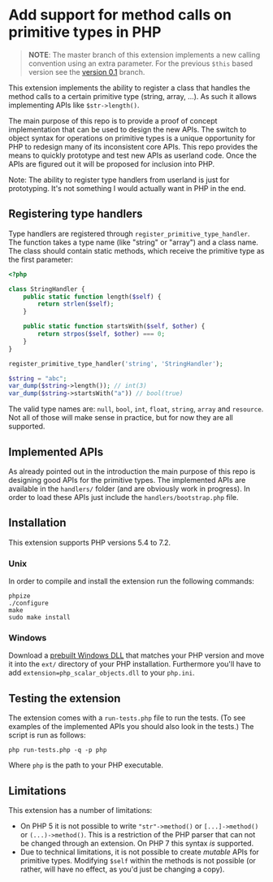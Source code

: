 Add support for method calls on primitive types in PHP
=====================================================

> **NOTE**: The master branch of this extension implements a new calling
> convention using an extra parameter. For the previous `$this` based
> version see the [version 0.1][version_0_1] branch.

This extension implements the ability to register a class that handles the
method calls to a certain primitive type (string, array, ...). As such it
allows implementing APIs like `$str->length()`.

The main purpose of this repo is to provide a proof of concept implementation
that can be used to design the new APIs. The switch to object syntax for
operations on primitive types is a unique opportunity for PHP to redesign many
of its inconsistent core APIs. This repo provides the means to quickly
prototype and test new APIs as userland code. Once the APIs are figured out
it will be proposed for inclusion into PHP.

Note: The ability to register type handlers from userland is just for
prototyping. It's not something I would actually want in PHP in the end.

Registering type handlers
-------------------------

Type handlers are registered through `register_primitive_type_handler`. The
function takes a type name (like "string" or "array") and a class name. The
class should contain static methods, which receive the primitive type as the
first parameter:

```php
<?php

class StringHandler {
    public static function length($self) {
        return strlen($self);
    }

    public static function startsWith($self, $other) {
        return strpos($self, $other) === 0;
    }
}

register_primitive_type_handler('string', 'StringHandler');

$string = "abc";
var_dump($string->length()); // int(3)
var_dump($string->startsWith("a")) // bool(true)
```

The valid type names are: `null`, `bool`, `int`, `float`, `string`, `array`
and `resource`. Not all of those will make sense in practice, but for now they
are all supported.

Implemented APIs
----------------

As already pointed out in the introduction the main purpose of this repo is
designing good APIs for the primitive types. The implemented APIs are available
in the `handlers/` folder (and are obviously work in progress). In order to
load these APIs just include the `handlers/bootstrap.php` file.

Installation
------------

This extension supports PHP versions 5.4 to 7.2.

### Unix

In order to compile and install the extension run the following commands:

    phpize
    ./configure
    make
    sudo make install

### Windows

Download a [prebuilt Windows DLL][windows_dlls] that matches your PHP version
and move it into the `ext/` directory of your PHP installation. Furthermore
you'll have to add `extension=php_scalar_objects.dll` to your `php.ini`.

Testing the extension
---------------------

The extension comes with a `run-tests.php` file to run the tests. (To see
examples of the implemented APIs you should also look in the tests.) The
script is run as follows:

    php run-tests.php -q -p php

Where `php` is the path to your PHP executable.

Limitations
-----------

This extension has a number of limitations:

 * On PHP 5 it is not possible to write `"str"->method()` or `[...]->method()` or
   `(...)->method()`. This is a restriction of the PHP parser that can not be changed through an
   extension. On PHP 7 this syntax *is* supported.
 * Due to technical limitations, it is not possible to create *mutable* APIs for primitive
   types. Modifying `$self` within the methods is not possible (or rather, will have no effect,
   as you'd just be changing a copy).

  [windows_dlls]: http://windows.php.net/downloads/pecl/snaps/scalar_objects/20170414/
  [version_0_1]: https://github.com/nikic/scalar_objects/tree/0.1
